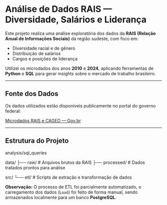 # Análise de Dados RAIS — Diversidade, Salários e Liderança

Este projeto realiza uma análise exploratória dos dados da **RAIS (Relação Anual de Informações Sociais)** da região sudeste, com foco em:

- Diversidade racial e de gênero  
- Distribuição de salários  
- Cargos e posições de liderança  

Utilizei os microdados dos anos **2010** e **2024**, aplicando ferramentas de **Python** e **SQL** para gerar insights sobre o mercado de trabalho brasileiro.

---

## Fonte dos Dados

Os dados utilizados estão disponíveis publicamente no portal do governo federal:

[Microdados RAIS e CAGED — Gov.br](https://www.gov.br/trabalho-e-emprego/pt-br/assuntos/estatisticas-trabalho/microdados-rais-e-caged)

---

## Estrutura do Projeto

analysis/sql_queries

data/
├── raw/ # Arquivos brutos da RAIS
├── processed/ # Dados tratados prontos para análise

src/
└── etl/ # Scripts de extração e transformação de dados

**Observação:** O processo de ETL foi parcialmente automatizado, o carregamento dos dados (`Load`) foi feito de forma manual, sendo armazenados localmente para um banco **PostgreSQL**.


